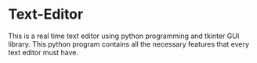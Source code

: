 # Text-Editor
This is a real time text editor using python programming and tkinter GUI library. This python program contains all the necessary features that every text editor must have.
